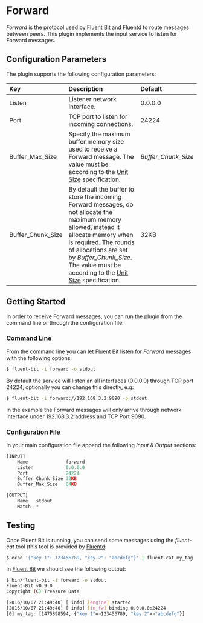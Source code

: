 # Forward

_Forward_ is the protocol used by [Fluent Bit](http://fluentbit.io) and [Fluentd](http://www.fluentd.org) to route messages between peers. This plugin implements the input service to listen for Forward messages.

## Configuration Parameters

The plugin supports the following configuration parameters:

| Key | Description | Default |
| :--- | :--- | :--- |
| Listen | Listener network interface. | 0.0.0.0 |
| Port | TCP port to listen for incoming connections. | 24224 |
| Buffer\_Max\_Size | Specify the maximum buffer memory size used to receive a Forward message. The value must be according to the [Unit Size](../configuration/unit_sizes.md) specification. | _Buffer\_Chunk\_Size_ |
| Buffer\_Chunk\_Size | By default the buffer to store the incoming Forward messages, do not allocate the maximum memory allowed, instead it allocate memory when is required. The rounds of allocations are set by _Buffer\_Chunk\_Size_. The value must be according to the [Unit Size](../configuration/unit_sizes.md) specification. | 32KB |

## Getting Started

In order to receive Forward messages, you can run the plugin from the command line or through the configuration file:

### Command Line

From the command line you can let Fluent Bit listen for _Forward_ messages with the following options:

```bash
$ fluent-bit -i forward -o stdout
```

By default the service will listen an all interfaces \(0.0.0.0\) through TCP port 24224, optionally you can change this directly, e.g:

```bash
$ fluent-bit -i forward://192.168.3.2:9090 -o stdout
```

In the example the Forward messages will only arrive through network interface under 192.168.3.2 address and TCP Port 9090.

### Configuration File

In your main configuration file append the following _Input_ & _Output_ sections:

```python
[INPUT]
    Name              forward
    Listen            0.0.0.0
    Port              24224
    Buffer_Chunk_Size 32KB
    Buffer_Max_Size   64KB

[OUTPUT]
    Name   stdout
    Match  *
```

## Testing

Once Fluent Bit is running, you can send some messages using the _fluent-cat_ tool \(this tool is provided by [Fluentd](http://www.fluentd.org):

```bash
$ echo '{"key 1": 123456789, "key 2": "abcdefg"}' | fluent-cat my_tag
```

In [Fluent Bit](http://fluentbit.io) we should see the following output:

```bash
$ bin/fluent-bit -i forward -o stdout
Fluent-Bit v0.9.0
Copyright (C) Treasure Data

[2016/10/07 21:49:40] [ info] [engine] started
[2016/10/07 21:49:40] [ info] [in_fw] binding 0.0.0.0:24224
[0] my_tag: [1475898594, {"key 1"=>123456789, "key 2"=>"abcdefg"}]
```

